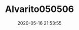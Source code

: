 ---
title: Alvarito050506
icon: https://avatars.githubusercontent.com/u/31870298
date: 2020-05-16 21:53:55
buttons:
  - name: GitHub
    href: https://github.com/Alvarito050506
hideCredit:
  - Alvarito050506
---